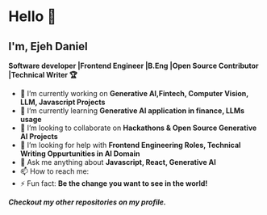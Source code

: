 # Hello 👋

## I'm, Ejeh Daniel
**Software developer |Frontend Engineer |B.Eng |Open Source Contributor |Technical Writer 🏆**

- 🔭 I’m currently working on **Generative AI,Fintech, Computer Vision, LLM, Javascript Projects**                       
- 🌱 I’m currently learning **Generative AI application in finance, LLMs usage**
- 👯 I’m looking to collaborate on **Hackathons & Open Source Generative AI Projects**
- 🤔 I’m looking for help with **Frontend Engineering Roles, Technical Writing Oppurtunities in AI Domain**
- 💬 Ask me anything about **Javascript, React, Generative AI**
- 📫 How to reach me: <a href='https://www.linkedin.com/in/ejeh-daniel-482409190/'/></a>
- ⚡ Fun fact: **Be the change you want to see in the world!**


***Checkout my other repositories on my profile.***
